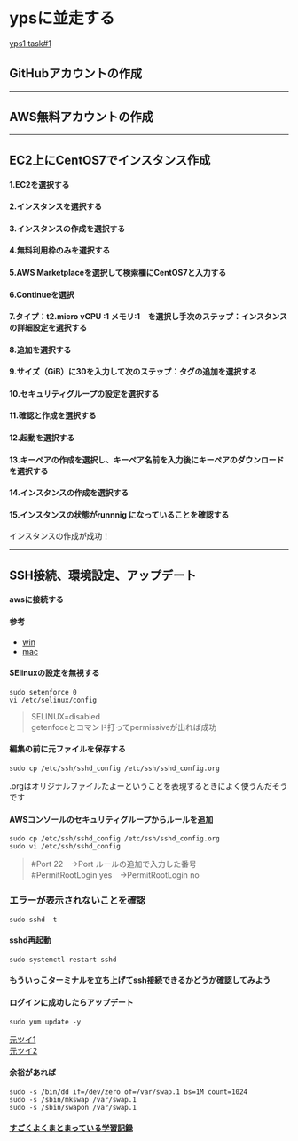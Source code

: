 # ypsに並走する
[yps1 task#1](https://github.com/yotaro-ok/yps/blob/master/task_1.md)

## GitHubアカウントの作成
***
## AWS無料アカウントの作成
***
## EC2上にCentOS7でインスタンス作成

#### 1.EC2を選択する
#### 2.インスタンスを選択する
#### 3.インスタンスの作成を選択する
#### 4.無料利用枠のみを選択する
#### 5.AWS Marketplaceを選択して検索欄にCentOS7と入力する
#### 6.Continueを選択
#### 7.タイプ：t2.micro vCPU :1 メモリ:1　を選択し手次のステップ：インスタンスの詳細設定を選択する
#### 8.追加を選択する
#### 9.サイズ（GiB）に30を入力して次のステップ：タグの追加を選択する
#### 10.セキュリティグループの設定を選択する
#### 11.確認と作成を選択する
#### 12.起動を選択する
#### 13.キーペアの作成を選択し、キーペア名前を入力後にキーペアのダウンロードを選択する
#### 14.インスタンスの作成を選択する
#### 15.インスタンスの状態がrunnnig になっていることを確認する

インスタンスの作成が成功！

***

## SSH接続、環境設定、アップデート

#### awsに接続する
#### 参考
- [win](https://www.dot-plus.com/cloud-service/aws/2935/#TeraTermSSH)
- [mac](https://qiita.com/ai-2723/items/eb156cd4dd3ccfac8791)

#### SElinuxの設定を無視する
```
sudo setenforce 0
vi /etc/selinux/config
```
> SELINUX=disabled<br>
getenfoceとコマンド打ってpermissiveが出れば成功

#### 編集の前に元ファイルを保存する
```
sudo cp /etc/ssh/sshd_config /etc/ssh/sshd_config.org
```
.orgはオリジナルファイルたよーということを表現するときによく使うんだそうです



#### AWSコンソールのセキュリティグループからルールを追加

```
sudo cp /etc/ssh/sshd_config /etc/ssh/sshd_config.org
sudo vi /etc/ssh/sshd_config
```

> #Port 22　→Port ルールの追加で入力した番号<br>
> #PermitRootLogin yes　→PermitRootLogin no<br>

### エラーが表示されないことを確認 
```sudo sshd -t```

#### sshd再起動
```sudo systemctl restart sshd```

#### もういっこターミナルを立ち上げてssh接続できるかどうか確認してみよう

#### ログインに成功したらアップデート
```sudo yum update -y```

[元ツイ1](https://twitter.com/yotaro__ok/status/1284454044077965313)<br>
[元ツイ2](https://twitter.com/yotaro__ok/status/1284115619034484737)<br>

#### 余裕があれば
```
sudo -s /bin/dd if=/dev/zero of=/var/swap.1 bs=1M count=1024
sudo -s /sbin/mkswap /var/swap.1
sudo -s /sbin/swapon /var/swap.1
```
#### [すごくよくまとまっている学習記録](https://paca-gatsby.netlify.app/2020-07-17/)
